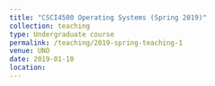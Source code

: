 ```yaml
---
title: "CSCI4500 Operating Systems (Spring 2019)"
collection: teaching
type: Undergraduate course
permalink: /teaching/2019-spring-teaching-1
venue: UNO
date: 2019-01-10
location: 
---
```

